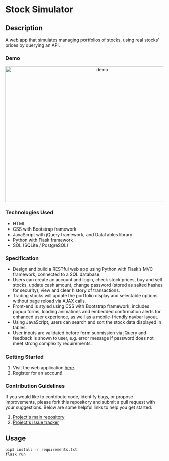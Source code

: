 # Stock Simulator

## Description
A web app that simulates managing portfolios of stocks, using real stocks’ prices by querying an API.

### Demo
<p align="center">
  <img src="https://user-images.githubusercontent.com/74436899/114772989-63b58e80-9d66-11eb-930a-66e7cf8f471d.gif" width="600px" height="433px" alt="demo">
</p>

### Technologies Used
* HTML
* CSS with Bootstrap framework
* JavaScript with jQuery framework, and DataTables library
* Python with Flask framework
* SQL (SQLite / PostgreSQL)

### Specification
* Design and build a RESTful web app using Python with Flask’s MVC framework, connected to a SQL database.
* Users can create an account and login, check stock prices, buy and sell stocks, update cash amount, change password (stored as salted hashes for security), view and clear history of transactions.
* Trading stocks will update the portfolio display and selectable options without page reload via AJAX calls.
* Front-end is styled using CSS with Bootstrap framework, includes popup forms, loading animations and embedded confirmation alerts for enhanced user experience, as well as a mobile-friendly navbar layout.
* Using JavaScript, users can search and sort the stock data displayed in tables.
* User inputs are validated before form submission via jQuery and feedback is shown to user, e.g. error message if password does not meet strong complexity requirements.

### Getting Started
1. Visit the web application [here](https://stock-simulator-dt.herokuapp.com/).
2. Register for an account!

### Contribution Guidelines
If you would like to contribute code, identify bugs, or propose improvements, please fork this repository and submit a pull request with your suggestions. Below are some helpful links to help you get started:
1. [Project's main repository](https://github.com/DanielTsiang/stock-simulator)
2. [Project's issue tracker](https://github.com/DanielTsiang/stock-simulator/issues)

## Usage
```bash
pip3 install -r requirements.txt
flask run
```
